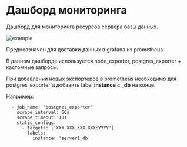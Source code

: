 # Дашборд мониторинга
Дашборд для мониторинга ресурсов сервера базы данных. 

![example](https://github.com/Zotker/grafana_dashboard/assets/108451609/b5bc6312-7fad-459c-9a10-3dc0b1b72ddb)

Преднеазначен для доставки данных в grafana из prometheus.

В данном дашборде используется node_exporter, postgres_exporter + кастомные запросы.

При добавлении новых экспортеров в prometheus необходимо для postgres_exporter'a добавить label **instance** с **_db** на конце.

Например:
```
  - job_name: "postgres_exporter"
    scrape_interval: 60s
    scrape_timeout: 10s
    static_configs:
      - targets: ['XXX.XXX.XXX.XXX:YYYY']
        labels:
          instance: 'server1_db'
```
